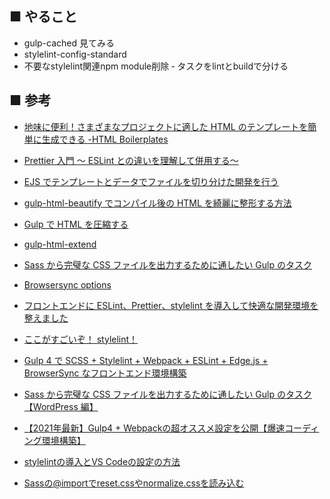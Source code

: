 ## ■ やること

- gulp-cached 見てみる
- stylelint-config-standard
- 不要なstylelint関連npm module削除
‐ タスクをlintとbuildで分ける

## ■ 参考

- [地味に便利！さまざまなプロジェクトに適した HTML のテンプレートを簡単に生成できる -HTML Boilerplates](https://coliss.com/articles/build-websites/operation/work/html-boilerplates.html)

- [Prettier 入門 ～ ESLint との違いを理解して併用する～](https://qiita.com/soarflat/items/06377f3b96964964a65d)

- [EJS でテンプレートとデータでファイルを切り分けた開発を行う](https://designsupply-web.com/media/knowledgeside/5907/)

- [gulp-html-beautify でコンパイル後の HTML を綺麗に整形する方法](https://dezanari.com/gulp-html-beautify/)

- [Gulp で HTML を圧縮する](https://www.yoheim.net/blog.php?q=20180304)

- [gulp-html-extend](https://www.npmjs.com/package/gulp-html-extend)

- [Sass から完璧な CSS ファイルを出力するために通したい Gulp のタスク](https://haniwaman.com/gulp-sass/)

- [Browsersync options](https://www.browsersync.io/docs/options)

- [フロントエンドに ESLint、Prettier、stylelint を導入して快適な開発環境を整えました](http://cluex-developers.hateblo.jp/entry/2019/01/10/171237)

- [ここがすごいぞ！ stylelint！](https://qiita.com/terrierscript/items/ff4f6972c988afbec3a8)

- [Gulp 4 で SCSS + Stylelint + Webpack + ESLint + Edge.js + BrowserSync なフロントエンド環境構築](https://www.hypertextcandy.com/gulp-4-frontend-development-starter)

- [Sass から完璧な CSS ファイルを出力するために通したい Gulp のタスク【WordPress 編】](https://haniwaman.com/gulp-sass/)

- [【2021年最新】Gulp4 + Webpackの超オススメ設定を公開【爆速コーディング環境構築】](https://flex-box.net/gulp-webpack/)

- [stylelintの導入とVS Codeの設定の方法](https://qiita.com/y-w/items/bd7f11013fe34b69f0df)

- [Sassの@importでreset.cssやnormalize.cssを読み込む](https://qiita.com/irok/items/08a4a015c24a7a83510f)
